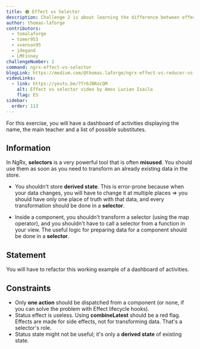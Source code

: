 ```yaml
---
title: 🟠 Effect vs Selector
description: Challenge 2 is about learning the difference between effects and selectors in NgRx
author: thomas-laforge
contributors:
  - tomalaforge
  - tomer953
  - svenson95
  - jdegand
  - LMFinney
challengeNumber: 2
command: ngrx-effect-vs-selector
blogLink: https://medium.com/@thomas.laforge/ngrx-effect-vs-reducer-vs-selector-58337ab59043
videoLinks:
  - link: https://youtu.be/7fr6JBRocQM
    alt: Effect vs selector video by Amos Lucian Isaila
    flag: ES
sidebar:
  order: 113
---
```


For this exercise, you will have a dashboard of activities displaying the name, the main teacher and a list of possible substitutes.

## Information

In NgRx, **selectors** is a very powerful tool that is often **misused**. You should use them as soon as you need to transform an already existing data in the store.

- You shouldn't store **derived state**. This is error-prone because when your data changes, you will have to change it at multiple places => you should have only one place of truth with that data, and every transformation should be done in a **selector**.

- Inside a component, you shouldn't transform a selector (using the map operator), and you shouldn't have to call a selector from a function in your view. The useful logic for preparing data for a component should be done in a **selector**.

## Statement

You will have to refactor this working example of a dashboard of activities.

## Constraints

- Only **one action** should be dispatched from a component (or none, if you can solve the problem with Effect lifecycle hooks).
- Status effect is useless. Using **combineLatest** should be a red flag. Effects are made for side effects, not for transforming data. That's a selector's role.
- Status state might not be useful; it's only a **derived state** of existing state.
